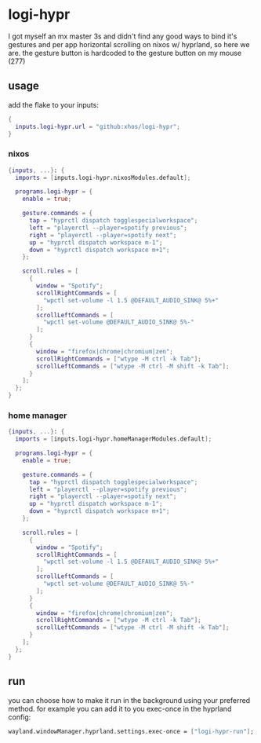 # logi-hypr

I got myself an mx master 3s and didn't find any good ways to bind it's gestures and per app horizontal scrolling on nixos w/ hyprland, so here we are. the gesture button is hardcoded to the gesture button on my mouse (277)

## usage

add the flake to your inputs:

```nix
{
  inputs.logi-hypr.url = "github:xhos/logi-hypr";
}
```

### nixos

```nix
{inputs, ...}: {
  imports = [inputs.logi-hypr.nixosModules.default];

  programs.logi-hypr = {
    enable = true;

    gesture.commands = {
      tap = "hyprctl dispatch togglespecialworkspace";
      left = "playerctl --player=spotify previous";
      right = "playerctl --player=spotify next";
      up = "hyprctl dispatch workspace m-1";
      down = "hyprctl dispatch workspace m+1";
    };

    scroll.rules = [
      {
        window = "Spotify";
        scrollRightCommands = [
          "wpctl set-volume -l 1.5 @DEFAULT_AUDIO_SINK@ 5%+"
        ];
        scrollLeftCommands = [
          "wpctl set-volume @DEFAULT_AUDIO_SINK@ 5%-"
        ];
      }
      {
        window = "firefox|chrome|chromium|zen";
        scrollRightCommands = ["wtype -M ctrl -k Tab"];
        scrollLeftCommands = ["wtype -M ctrl -M shift -k Tab"];
      }
    ];
  };
}
```

### home manager

```nix
{inputs, ...}: {
  imports = [inputs.logi-hypr.homeManagerModules.default];

  programs.logi-hypr = {
    enable = true;

    gesture.commands = {
      tap = "hyprctl dispatch togglespecialworkspace";
      left = "playerctl --player=spotify previous";
      right = "playerctl --player=spotify next";
      up = "hyprctl dispatch workspace m-1";
      down = "hyprctl dispatch workspace m+1";
    };

    scroll.rules = [
      {
        window = "Spotify";
        scrollRightCommands = [
          "wpctl set-volume -l 1.5 @DEFAULT_AUDIO_SINK@ 5%+"
        ];
        scrollLeftCommands = [
          "wpctl set-volume @DEFAULT_AUDIO_SINK@ 5%-"
        ];
      }
      {
        window = "firefox|chrome|chromium|zen";
        scrollRightCommands = ["wtype -M ctrl -k Tab"];
        scrollLeftCommands = ["wtype -M ctrl -M shift -k Tab"];
      }
    ];
  };
}
```

## run

you can choose how to make it run in the background using your preferred method. for example you can add it to you exec-once in the hyprland config:

```nix
wayland.windowManager.hyprland.settings.exec-once = ["logi-hypr-run"];
```
